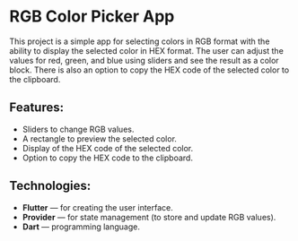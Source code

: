 # RGB Color Picker App

This project is a simple app for selecting colors in RGB format with the ability to display the selected color in HEX format. The user can adjust the values for red, green, and blue using sliders and see the result as a color block. There is also an option to copy the HEX code of the selected color to the clipboard.

## Features:
- Sliders to change RGB values.
- A rectangle to preview the selected color.
- Display of the HEX code of the selected color.
- Option to copy the HEX code to the clipboard.

## Technologies:
- **Flutter** — for creating the user interface.
- **Provider** — for state management (to store and update RGB values).
- **Dart** — programming language.
